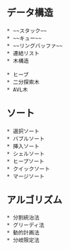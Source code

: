 ## データ構造
    * ~~スタック~~
    * ~~キュー~~
    * ~~リングバッファ~~
    * 連結リスト
    * 木構造

    * ヒープ
    * 二分探索木
    * AVL木

## ソート
    * 選択ソート
    * バブルソート
    * 挿入ソート
    * シェルソート
    * ヒープソート
    * クイックソート
    * マージソート

## アルゴリズム
    * 分割統治法
    * グリーディ法
    * 動的計画法
    * 分岐限定法
